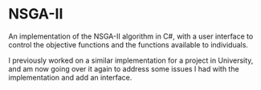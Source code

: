 # NSGA-II
An implementation of the NSGA-II algorithm in C#, with a user interface to control the objective functions and the functions available to individuals.

I previously worked on a similar implementation for a project in University, and am now going over it again to address some issues I had with the implementation and add an interface.
